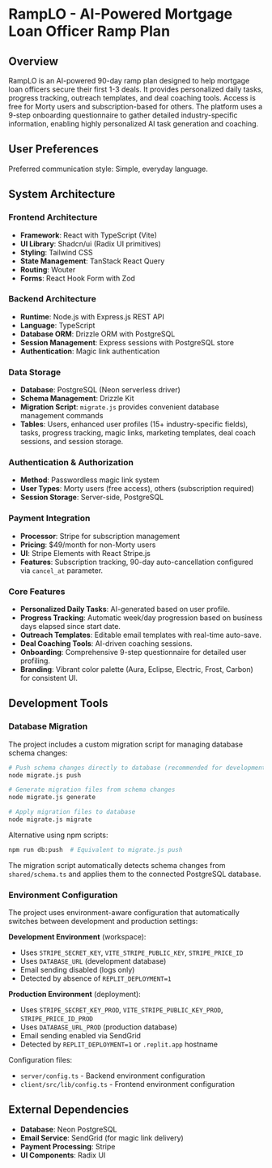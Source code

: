 # RampLO - AI-Powered Mortgage Loan Officer Ramp Plan

## Overview

RampLO is an AI-powered 90-day ramp plan designed to help mortgage loan officers secure their first 1-3 deals. It provides personalized daily tasks, progress tracking, outreach templates, and deal coaching tools. Access is free for Morty users and subscription-based for others. The platform uses a 9-step onboarding questionnaire to gather detailed industry-specific information, enabling highly personalized AI task generation and coaching.

## User Preferences

Preferred communication style: Simple, everyday language.

## System Architecture

### Frontend Architecture
- **Framework**: React with TypeScript (Vite)
- **UI Library**: Shadcn/ui (Radix UI primitives)
- **Styling**: Tailwind CSS
- **State Management**: TanStack React Query
- **Routing**: Wouter
- **Forms**: React Hook Form with Zod

### Backend Architecture
- **Runtime**: Node.js with Express.js REST API
- **Language**: TypeScript
- **Database ORM**: Drizzle ORM with PostgreSQL
- **Session Management**: Express sessions with PostgreSQL store
- **Authentication**: Magic link authentication

### Data Storage
- **Database**: PostgreSQL (Neon serverless driver)
- **Schema Management**: Drizzle Kit
- **Migration Script**: `migrate.js` provides convenient database management commands
- **Tables**: Users, enhanced user profiles (15+ industry-specific fields), tasks, progress tracking, magic links, marketing templates, deal coach sessions, and session storage.

### Authentication & Authorization
- **Method**: Passwordless magic link system
- **User Types**: Morty users (free access), others (subscription required)
- **Session Storage**: Server-side, PostgreSQL

### Payment Integration
- **Processor**: Stripe for subscription management
- **Pricing**: $49/month for non-Morty users
- **UI**: Stripe Elements with React Stripe.js
- **Features**: Subscription tracking, 90-day auto-cancellation configured via `cancel_at` parameter.

### Core Features
- **Personalized Daily Tasks**: AI-generated based on user profile.
- **Progress Tracking**: Automatic week/day progression based on business days elapsed since start date.
- **Outreach Templates**: Editable email templates with real-time auto-save.
- **Deal Coaching Tools**: AI-driven coaching sessions.
- **Onboarding**: Comprehensive 9-step questionnaire for detailed user profiling.
- **Branding**: Vibrant color palette (Aura, Eclipse, Electric, Frost, Carbon) for consistent UI.

## Development Tools

### Database Migration
The project includes a custom migration script for managing database schema changes:

```bash
# Push schema changes directly to database (recommended for development)
node migrate.js push

# Generate migration files from schema changes
node migrate.js generate

# Apply migration files to database
node migrate.js migrate
```

Alternative using npm scripts:
```bash
npm run db:push  # Equivalent to migrate.js push
```

The migration script automatically detects schema changes from `shared/schema.ts` and applies them to the connected PostgreSQL database.

### Environment Configuration
The project uses environment-aware configuration that automatically switches between development and production settings:

**Development Environment** (workspace):
- Uses `STRIPE_SECRET_KEY`, `VITE_STRIPE_PUBLIC_KEY`, `STRIPE_PRICE_ID`
- Uses `DATABASE_URL` (development database)
- Email sending disabled (logs only)
- Detected by absence of `REPLIT_DEPLOYMENT=1`

**Production Environment** (deployment):
- Uses `STRIPE_SECRET_KEY_PROD`, `VITE_STRIPE_PUBLIC_KEY_PROD`, `STRIPE_PRICE_ID_PROD`
- Uses `DATABASE_URL_PROD` (production database)
- Email sending enabled via SendGrid
- Detected by `REPLIT_DEPLOYMENT=1` or `.replit.app` hostname

Configuration files:
- `server/config.ts` - Backend environment configuration
- `client/src/lib/config.ts` - Frontend environment configuration

## External Dependencies

- **Database**: Neon PostgreSQL
- **Email Service**: SendGrid (for magic link delivery)
- **Payment Processing**: Stripe
- **UI Components**: Radix UI